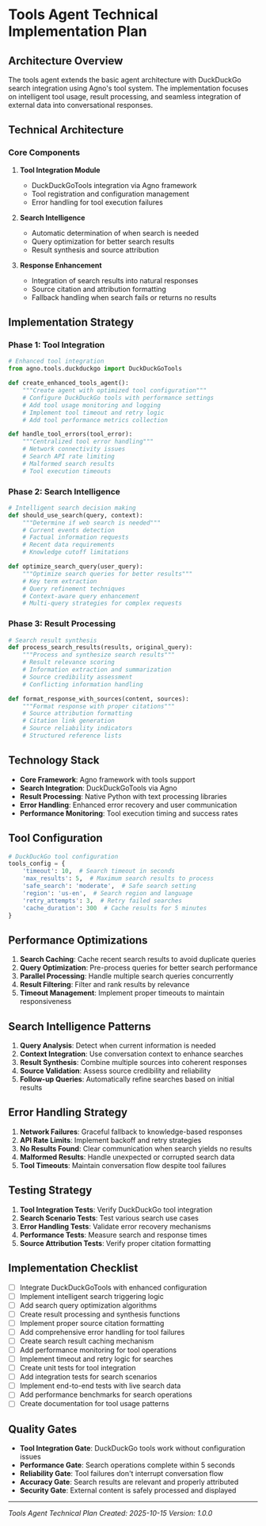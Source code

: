 # Tools Agent Technical Implementation Plan

## Architecture Overview
The tools agent extends the basic agent architecture with DuckDuckGo search integration using Agno's tool system. The implementation focuses on intelligent tool usage, result processing, and seamless integration of external data into conversational responses.

## Technical Architecture

### Core Components
1. **Tool Integration Module**
   - DuckDuckGoTools integration via Agno framework
   - Tool registration and configuration management
   - Error handling for tool execution failures

2. **Search Intelligence**
   - Automatic determination of when search is needed
   - Query optimization for better search results
   - Result synthesis and source attribution

3. **Response Enhancement**
   - Integration of search results into natural responses
   - Source citation and attribution formatting
   - Fallback handling when search fails or returns no results

## Implementation Strategy

### Phase 1: Tool Integration
```python
# Enhanced tool integration
from agno.tools.duckduckgo import DuckDuckGoTools

def create_enhanced_tools_agent():
    """Create agent with optimized tool configuration"""
    # Configure DuckDuckGo tools with performance settings
    # Add tool usage monitoring and logging
    # Implement tool timeout and retry logic
    # Add tool performance metrics collection

def handle_tool_errors(tool_error):
    """Centralized tool error handling"""
    # Network connectivity issues
    # Search API rate limiting
    # Malformed search results
    # Tool execution timeouts
```

### Phase 2: Search Intelligence
```python
# Intelligent search decision making
def should_use_search(query, context):
    """Determine if web search is needed"""
    # Current events detection
    # Factual information requests
    # Recent data requirements
    # Knowledge cutoff limitations

def optimize_search_query(user_query):
    """Optimize search queries for better results"""
    # Key term extraction
    # Query refinement techniques
    # Context-aware query enhancement
    # Multi-query strategies for complex requests
```

### Phase 3: Result Processing
```python
# Search result synthesis
def process_search_results(results, original_query):
    """Process and synthesize search results"""
    # Result relevance scoring
    # Information extraction and summarization
    # Source credibility assessment
    # Conflicting information handling

def format_response_with_sources(content, sources):
    """Format response with proper citations"""
    # Source attribution formatting
    # Citation link generation
    # Source reliability indicators
    # Structured reference lists
```

## Technology Stack
- **Core Framework**: Agno framework with tools support
- **Search Integration**: DuckDuckGoTools via Agno
- **Result Processing**: Native Python with text processing libraries
- **Error Handling**: Enhanced error recovery and user communication
- **Performance Monitoring**: Tool execution timing and success rates

## Tool Configuration
```python
# DuckDuckGo tool configuration
tools_config = {
    'timeout': 10,  # Search timeout in seconds
    'max_results': 5,  # Maximum search results to process
    'safe_search': 'moderate',  # Safe search setting
    'region': 'us-en',  # Search region and language
    'retry_attempts': 3,  # Retry failed searches
    'cache_duration': 300  # Cache results for 5 minutes
}
```

## Performance Optimizations
1. **Search Caching**: Cache recent search results to avoid duplicate queries
2. **Query Optimization**: Pre-process queries for better search performance
3. **Parallel Processing**: Handle multiple search queries concurrently
4. **Result Filtering**: Filter and rank results by relevance
5. **Timeout Management**: Implement proper timeouts to maintain responsiveness

## Search Intelligence Patterns
1. **Query Analysis**: Detect when current information is needed
2. **Context Integration**: Use conversation context to enhance searches
3. **Result Synthesis**: Combine multiple sources into coherent responses
4. **Source Validation**: Assess source credibility and reliability
5. **Follow-up Queries**: Automatically refine searches based on initial results

## Error Handling Strategy
1. **Network Failures**: Graceful fallback to knowledge-based responses
2. **API Rate Limits**: Implement backoff and retry strategies
3. **No Results Found**: Clear communication when search yields no results
4. **Malformed Results**: Handle unexpected or corrupted search data
5. **Tool Timeouts**: Maintain conversation flow despite tool failures

## Testing Strategy
1. **Tool Integration Tests**: Verify DuckDuckGo tool integration
2. **Search Scenario Tests**: Test various search use cases
3. **Error Handling Tests**: Validate error recovery mechanisms
4. **Performance Tests**: Measure search and response times
5. **Source Attribution Tests**: Verify proper citation formatting

## Implementation Checklist
- [ ] Integrate DuckDuckGoTools with enhanced configuration
- [ ] Implement intelligent search triggering logic
- [ ] Add search query optimization algorithms
- [ ] Create result processing and synthesis functions
- [ ] Implement proper source citation formatting
- [ ] Add comprehensive error handling for tool failures
- [ ] Create search result caching mechanism
- [ ] Add performance monitoring for tool operations
- [ ] Implement timeout and retry logic for searches
- [ ] Create unit tests for tool integration
- [ ] Add integration tests for search scenarios
- [ ] Implement end-to-end tests with live search data
- [ ] Add performance benchmarks for search operations
- [ ] Create documentation for tool usage patterns

## Quality Gates
- **Tool Integration Gate**: DuckDuckGo tools work without configuration issues
- **Performance Gate**: Search operations complete within 5 seconds
- **Reliability Gate**: Tool failures don't interrupt conversation flow
- **Accuracy Gate**: Search results are relevant and properly attributed
- **Security Gate**: External content is safely processed and displayed

---
*Tools Agent Technical Plan*
*Created: 2025-10-15*
*Version: 1.0.0*